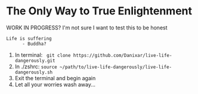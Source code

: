 # The Only Way to True Enlightenment
WORK IN PROGRESS? I'm not sure I want to test this to be honest

```
Life is suffering
      - Buddha?
```

1. In terminal: ``` git clone https://github.com/Danixar/live-life-dangerously.git```
2. In ./zshrc: ```source ~/path/to/live-life-dangerously/live-life-dangerously.sh```
3. Exit the terminal and begin again
4. Let all your worries wash away...
